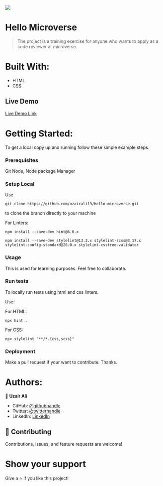 ![](https://img.shields.io/badge/Microverse-blueviolet)

# Hello Microverse

> The project is a training exercise for anyone who wants to apply as a code reviewer at microverse.

# Built With:

- HTML
- CSS

## Live Demo

[Live Demo Link](https://uzairali19.github.io/hello-microverse/)

# Getting Started:

To get a local copy up and running follow these simple example steps.

### Prerequisites

Git
Node, Node package Manager

### Setup Local

Use

```
git clone https://github.com/uzairali19/hello-microverse.git
```

to clone the branch directly to your machine

For Linters:

```
npm install --save-dev hint@6.0.x
```

```
npm install --save-dev stylelint@13.3.x stylelint-scss@3.17.x stylelint-config-standard@20.0.x stylelint-csstree-validator
```

### Usage

This is used for learning purposes. Feel free to collaborate.

### Run tests

To locally run tests using html and css linters.

Use:

For HTML:

```
npx hint .
```

For CSS:

```
npx stylelint "**/*.{css,scss}"
```

### Deployment

Make a pull request if your want to contribute. Thanks.

# Authors:

👤 **Uzair Ali**

- GitHub: [@githubhandle](https://github.com/uzairali19)
- Twitter: [@twitterhandle](https://twitter.com/MahbubA10454419)
- LinkedIn: [LinkedIn](https://www.linkedin.com/in/uzair-ali-964187166/)

## 🤝 Contributing

Contributions, issues, and feature requests are welcome!

# Show your support

Give a ⭐️ if you like this project!
